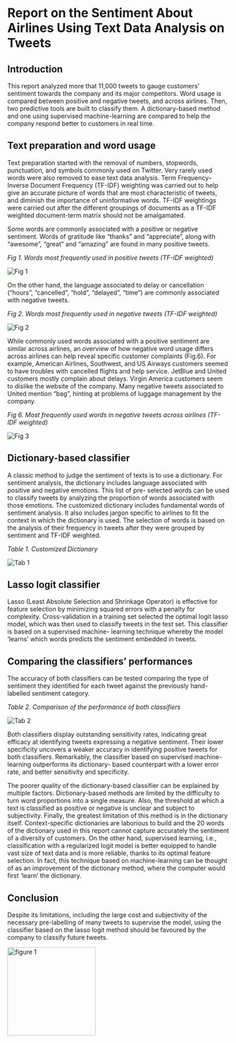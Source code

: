 # Report on the Sentiment About Airlines Using Text Data Analysis on Tweets

## Introduction
This report analyzed more that 11,000 tweets to gauge customers’ sentiment towards the company and its major competitors. Word usage is compared between positive and negative tweets, and across airlines. Then, two predictive tools are built to classify them. A dictionary-based method and one using supervised machine-learning are compared to help the company respond better to customers in real time.

## Text preparation and word usage

Text preparation started with the removal of numbers, stopwords, punctuation, and symbols commonly used on Twitter. Very rarely used words were also removed to ease text data analysis. Term Frequency–Inverse Document Frequency (TF-IDF) weighting was carried out to help give an accurate picture of words that are most characteristic of tweets, and diminish the importance of uninformative words. TF-IDF weightings were carried out after the different groupings of documents as a TF-IDF weighted document-term matrix should not be amalgamated.

Some words are commonly associated with a positive or negative sentiment. Words of gratitude like “thanks” and “appreciate”, along with “awesome”, “great” and “amazing” are found in many positive tweets.

*Fig 1. Words most frequently used in positive tweets (TF-IDF weighted)*

![Fig 1](figures/fig1.png)

On the other hand, the language associated to delay or cancellation (“hours”, “cancelled”, “hold”, “delayed”, “time”) are commonly associated with negative tweets.

*Fig 2. Words most frequently used in negative tweets (TF-IDF weighted)*

![Fig 2](figures/fig2.png)

While commonly used words associated with a positive sentiment are similar across airlines, an overview of how negative word usage differs across airlines can help reveal specific customer complaints (Fig.6). For example, American Airlines, Southwest, and US Airways customers seemed to have troubles with cancelled flights and help service. JetBlue and United customers mostly complain about delays. Virgin America customers seem to dislike the website of the company. Many negative tweets associated to United mention “bag”, hinting at problems of luggage management by the company.

*Fig 6. Most frequently used words in negative tweets across airlines (TF-IDF weighted)*

![Fig 3](figures/fig3.png)

## Dictionary-based classifier

A classic method to judge the sentiment of texts is to use a dictionary. For sentiment analysis, the dictionary includes language associated with positive and negative emotions. This list of pre- selected words can be used to classify tweets by analyzing the proportion of words associated with those emotions.
The customized dictionary includes fundamental words of sentiment analysis. It also includes jargon specific to airlines to fit the context in which the dictionary is used. The selection of words is based on the analysis of their frequency in tweets after they were grouped by sentiment and TF-IDF weighted.

*Table 1. Customized Dictionary*

![Tab 1](figures/Tab1.png)

## Lasso logit classifier

Lasso (Least Absolute Selection and Shrinkage Operator) is effective for feature selection by minimizing squared errors with a penalty for complexity. Cross-validation in a training set selected the optimal logit lasso model, which was then used to classify tweets in the test set. This classifier is based on a supervised machine- learning technique whereby the model ‘learns’ which words predicts the sentiment embedded in tweets.

## Comparing the classifiers’ performances

The accuracy of both classifiers can be tested comparing the type of sentiment they identified for each tweet against the previously hand- labelled sentiment category.

*Table 2. Comparison of the performance of both classifiers*

![Tab 2](figures/Tab2.png)

Both classifiers display outstanding sensitivity rates, indicating great efficacy at identifying tweets expressing a negative sentiment. Their lower specificity uncovers a weaker accuracy in identifying positive tweets for both classifiers. Remarkably, the classifier based on supervised machine-learning outperforms its dictionary- based counterpart with a lower error rate, and better sensitivity and specificity.

The poorer quality of the dictionary-based classifier can be explained by multiple factors. Dictionary-based methods are limited by the difficulty to turn word proportions into a single measure. Also, the threshold at which a text is classified as positive or negative is unclear and subject to subjectivity. Finally, the greatest limitation of this method is in the dictionary itself. Context-specific dictionaries are laborious to build and the 20 words of the dictionary used in this report cannot capture accurately the sentiment of a diversity of customers. On the other hand, supervised learning, i.e., classification with a regularized logit model is better equipped to handle vast size of text data and is more reliable, thanks to its optimal feature selection. In fact, this technique based on machine-learning can be thought of as an improvement of the dictionary method, where the computer would first ‘learn’ the dictionary.

## Conclusion

Despite its limitations, including the large cost and subjectivity of the necessary pre-labelling of many tweets to supervise the model, using the classifier based on the lasso logit method should be favoured by the company to classify future tweets.



<img src="figures/Tab1.png" alt="figure 1" width="200"/>

